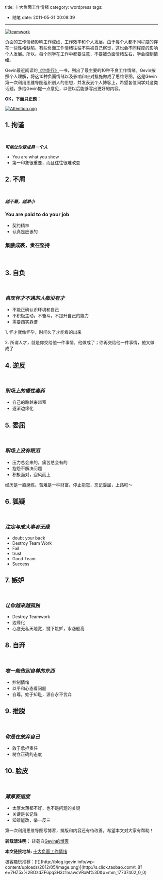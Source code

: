title: 十大负面工作情绪
category: wordpress
tags:
- 随笔
date: 2011-05-31 00:08:39
---


[![](http://blog.igevin.info/wp-content/uploads/2011/05/teamwork.jpg "teamwork")](http://blog.igevin.info/wp-content/uploads/2011/05/teamwork.jpg)

负面的工作情绪影响工作成绩、工作效率和个人发展，由于每个人都不同程度的存在一些性格缺陷，有些负面工作情绪往往不易被自己察觉，这也会不同程度的影响个人发展。所以，每个同学在工作中都要注意，不要被负面情绪左右，学会控制情绪。

<span id="more-1316"></span>Gevin最近阅读的[《你能行》](http://book.douban.com/subject/4860322/)一书，列出了最主要的10种不良工作情绪。Gevin按照个人理解，将这10种负面情绪以及影响和应对措施做成了思维导图。这是Gevin第一次利用思维导图组织别人的思想，并发表到个人博客上，希望各位同学对这类话题，多给Gevin提一点意见，以便以后能够写出更好的内容。

**OK，下面只正题：**

[![](http://blog.igevin.info/wp-content/uploads/2011/05/Attention.png.jpg "Attention.png")](http://blog.igevin.info/wp-content/uploads/2011/05/Attention.png.jpg)



## <a name="7iklnkbqk6p26ka7lsd8g2eh27"></a>1\. 拘谨

&nbsp;

_**<a name="6upsgbhfsng34m7mmglcffr3hc"></a>可能让你变成另一个人**_

*   <a name="3lvngkrl6e5nlog67ihd9to4ea"></a>You are what you show
*   <a name="08pq8v8f3c7tks3ocm4iles8dk"></a>第一印象很重要，而且往往很难改变

## <a name="4vbnkhesacb0d46ssjv9o0mq6j"></a>2\. 不屑

&nbsp;

_**<a name="2hvaq07heoppbfn2i6q4v1osgd"></a>越不屑，越渺小**_

### <a name="5euk9n4bj4r7g653qmbki3ejie"></a>You are paid to do your job

*   <a name="62hthik4flj91l6vk5mpgn20hp"></a>契约精神
*   <a name="2mfk38680f1k2chjt7mluu6a0a"></a>认真是应该的

### <a name="4318m1dosqgc27kf4k3qt1poq7"></a>集腋成裘，贵在坚持

&nbsp;

## <a name="03ll75ea1pn6kfu4584jft2nkf"></a>3\. 自负

&nbsp;

### _<a name="645fav483ahn3iiol9gvlfqrr6"></a>自叹怀才不遇的人都没有才_

*   <a name="4neetd0pt2frg62ogn8rq2vea7"></a>不能正确认识环境和自己
*   <a name="6ec7uktie5o2a6bt550d8bodde"></a>不积极主动，不奋斗，不提升自己的能力
*   <a name="1hbns3127rtqsm8rioefp4f8rp"></a>需要踏实靠谱
<div>

1\. 怀才就像怀孕，时间久了才能看的出来

2\. 所谓人才，就是你交给他一件事情，他做成了；你再交给他一件事情，他又做成了

</div>

## <a name="00aiofi581rpvlblv5uakcia4j"></a>4\. 逆反

&nbsp;

### _<a name="7qgp2ucfa2go6ddbpnv7vd5ist"></a>职场上的慢性毒药_

*   <a name="6dit6rhcd53hqlqer1f384ngum"></a>自己的路越来越窄
*   <a name="17iqp4i9kihf7l81n66nulr078"></a>逐渐边缘化

## <a name="3v0398imek383n0r0bm5uc8pnf"></a>5\. 委屈

&nbsp;

### _<a name="18h12bn20r1pthgg4qmnvve23g"></a>职场上没有眼泪_

*   <a name="7f0s50lhp2g19idtgbb352j2nd"></a>压力总会来的，痛苦总会有的
*   <a name="0m47gt1acqo5pasjan39ovv6ne"></a>抱怨不解决问题
*   <a name="442ujo41h84i0o43pj5gamn2ia"></a>积极面对，迎风而上
<div>

经历是一直磨练，苦难是一种财富，停止抱怨，忘记委屈，上路吧～

</div>

## <a name="10m3vr975rmrt061in6q0ccudn"></a>6\. 狐疑

&nbsp;

### _<a name="14bbr8llmgea6490i78g3bn5g8"></a>注定与成大事者无缘_

*   <a name="6vhbr9rua8lov9970gvdp8chtu"></a>doubt your back
*   <a name="6t256spf0s24ruvj0ecl6q06lr"></a>Destroy Team Work
*   <a name="30fq7ts32koqfvb82dhca3lhko"></a>Fail
*   <a name="0i95chd6o8ac0agq47moug0ago"></a>trust
*   <a name="4hbpoaagt9qu38nt69d92ddhd2"></a>Good Team
*   <a name="4fdagc1rbr4lrscqkmmi8veohk"></a>Success

## <a name="122mc5u4nc5hucib32cohadmlm"></a>7\. 嫉妒

&nbsp;

### _<a name="4ei97ndopn98lq7kg3aussfmar"></a>让你越来越孤独_

*   <a name="7h2utvalqfesr8kge4kaosje5r"></a>Destroy Teamwork
*   <a name="0lt323boabq8o721deq2vbege2"></a>边缘化
*   <a name="2u972ntklfgogui8snr3nobvvg"></a>心底无私天地宽，抛下嫉妒，水涨船高

## <a name="37btfi7gjh80hs2meftv19snda"></a>8\. 自弃

&nbsp;

### _<a name="423l95mfvi8tnbn5m322mmnv61"></a>唯一能伤到自尊的东西_

*   <a name="2ah81jeasqe5tf1rvsj3o56qve"></a>控制情绪
*   <a name="5skdsuh6kbbi3q667nkqjrt3b3"></a>以平和心态看问题
*   <a name="6tqma7raq3mpjqm3kej7830lrh"></a>自尊，始于知耻，源自永不言弃

## <a name="7mpjlgi1tm10fasejm60qnn5ii"></a>9\. 推脱

&nbsp;

### _<a name="2oqpkkmc0kqa3t399j7bclflkn"></a>你是在放弃自己_

*   <a name="22v0rmmjlv8o58t54aunpi5qio"></a>敢于承担责任
*   <a name="4q9kfr9gd9g4bcim7h90ds60en"></a>树立正确的态度

## <a name="7pgr4v8i4gs40p3ssuostvvo6q"></a>10\. 脸皮

&nbsp;

### _<a name="7t2sfjd8hn8sf5lalvscvsj8mf"></a>薄厚要适度_

*   <a name="6g89tl2o4t1gihlv74jmebkiuc"></a>太厚太薄都不好，也不是问题的关键
*   <a name="5gu536eenl86s82a725piid7vg"></a>关键是长记性
*   <a name="36qip7ughqbucm8lsk62b2taqe"></a>知错能改，举一反三

第一次利用思维导图写博客，排版和内容还有待改善，希望本文对大家有帮助！

<div style="margin-top: 15px">

**转载请注明：** 转载自[Gevin的博客](http://blog.igevin.info/)

**本文链接地址:** [十大负面工作情绪](http://blog.igevin.info/2011/05/10-negtive-mood-at-work/)

</div>
<div>
极客趣玩推荐：[![](http://blog.igevin.info/wp-content/uploads/2012/05/image.png)](http://s.click.taobao.com/t_8?e=7HZ5x%2BOzdZF6pq3H3z1mawcVRxM%3D&#038;p=mm_17737402_0_0)
</div>
